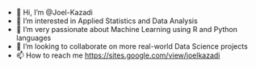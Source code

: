 - 👋 Hi, I’m @Joel-Kazadi
- 👀 I’m interested in Applied Statistics and Data Analysis
- 🌱 I’m very passionate about Machine Learning using R and Python languages
- 💞️ I’m looking to collaborate on more real-world Data Science projects
- 📫 How to reach me https://sites.google.com/view/joelkazadi

<!---
Joel-Kazadi/Joel-Kazadi is a ✨ special ✨ repository because its `README.md` (this file) appears on your GitHub profile.
You can click the Preview link to take a look at your changes.
--->
